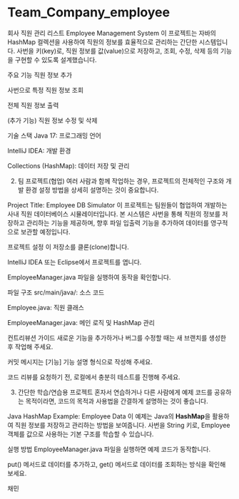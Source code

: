 # Team_Company_employee
회사 직원 관리 리스트
Employee Management System
이 프로젝트는 자바의 HashMap 컬렉션을 사용하여 직원의 정보를 효율적으로 관리하는 간단한 시스템입니다. 사번을 키(key)로, 직원 정보를 값(value)으로 저장하고, 조회, 수정, 삭제 등의 기능을 구현할 수 있도록 설계했습니다.

주요 기능
직원 정보 추가

사번으로 특정 직원 정보 조회

전체 직원 정보 출력

(추가 기능) 직원 정보 수정 및 삭제

기술 스택
Java 17: 프로그래밍 언어

IntelliJ IDEA: 개발 환경

Collections (HashMap): 데이터 저장 및 관리

2. 팀 프로젝트(협업)
여러 사람과 함께 작업하는 경우, 프로젝트의 전체적인 구조와 개발 환경 설정 방법을 상세히 설명하는 것이 중요합니다.

Project Title: Employee DB Simulator
이 프로젝트는 팀원들이 협업하여 개발하는 사내 직원 데이터베이스 시뮬레이터입니다. 본 시스템은 사번을 통해 직원의 정보를 저장하고 관리하는 기능을 제공하며, 향후 파일 입출력 기능을 추가하여 데이터를 영구적으로 보관할 예정입니다.

프로젝트 설정
이 저장소를 클론(clone)합니다.

IntelliJ IDEA 또는 Eclipse에서 프로젝트를 엽니다.

EmployeeManager.java 파일을 실행하여 동작을 확인합니다.

파일 구조
src/main/java/: 소스 코드

Employee.java: 직원 클래스

EmployeeManager.java: 메인 로직 및 HashMap 관리

컨트리뷰션 가이드
새로운 기능을 추가하거나 버그를 수정할 때는 새 브랜치를 생성한 후 작업해 주세요.

커밋 메시지는 [기능] 기능 설명 형식으로 작성해 주세요.

코드 리뷰를 요청하기 전, 로컬에서 충분히 테스트를 진행해 주세요.

3. 간단한 학습/연습용 프로젝트
혼자서 연습하거나 다른 사람에게 예제 코드를 공유하는 목적이라면, 코드의 목적과 사용법을 간결하게 설명하는 것이 좋습니다.

Java HashMap Example: Employee Data
이 예제는 Java의 **HashMap**을 활용하여 직원 정보를 저장하고 관리하는 방법을 보여줍니다. 사번을 String 키로, Employee 객체를 값으로 사용하는 기본 구조를 학습할 수 있습니다.

실행 방법
EmployeeManager.java 파일을 실행하면 예제 코드가 동작합니다.

put() 메서드로 데이터를 추가하고, get() 메서드로 데이터를 조회하는 방식을 확인해 보세요.

채민


